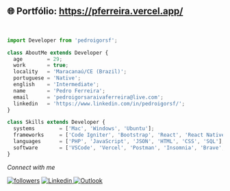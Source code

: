 ## 🌐 Portfólio: https://pferreira.vercel.app/
<br/>

```js
import Developer from 'pedroigorsf';

class AboutMe extends Developer {
  age        = 29;
  work       = true;
  locality   = 'Maracanaú/CE (Brazil)';
  portuguese = 'Native';
  english    = 'Intermediate';
  name       = 'Pedro Ferreira';
  email      = 'pedroigorsaraivaferreira@live.com';
  linkedin   = 'https://www.linkedin.com/in/pedroigorsf/';
}

class Skills extends Developer {
  systems        = ['Mac', 'Windows', 'Ubuntu'];
  frameworks     = ['Code Igniter', 'Bootstrap', 'React', 'React Native'];
  languages      = ['PHP', 'JavaScript', 'JSON', 'HTML', 'CSS', 'SQL'];
  software       = ['VSCode', 'Vercel', 'Postman', 'Insomnia', 'Brave', 'Discord'];
}

```

*Connect with me*
 <div align="center"  class="icons-social" style="margin-left: 10px;">
</div>


<a href="https://github.com/pedroigorsf?tab=followers">
<img alt="followers" title="Follow me on Github" src="https://custom-icon-badges.herokuapp.com/github/followers/pedroigorsf?color=236ad3&labelColor=1155ba&style=for-the-badge&logo=person-add&label=Follow&logoColor=white"/></a>

<a href="https://www.linkedin.com/in/pisf/">  
<img src="https://img.shields.io/badge/LinkedIn-0077B5?style=for-the-badge&logo=linkedin&logoColor=white" alt="Linkedin">
</a>

<a href="mailto:pedroigorsaraivaferreira@live.com">
<img src="https://img.shields.io/badge/Microsoft_Outlook-0078D4?style=for-the-badge&logo=microsoft-outlook&logoColor=white" alt="Outlook">
</a>
<samp/>
